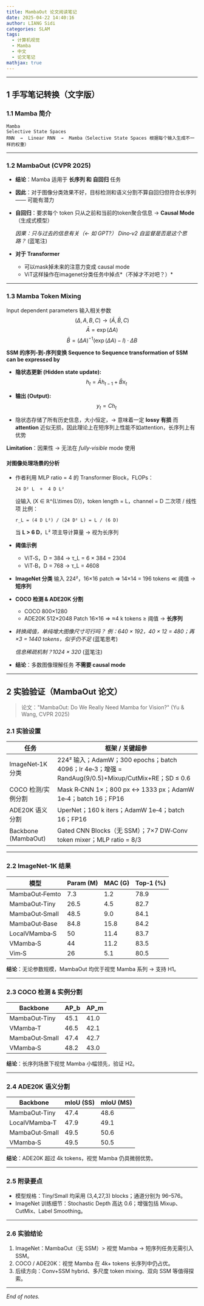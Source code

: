 ```yaml
---
title: MambaOut 论文阅读笔记
date: 2025-04-22 14:40:16
author: LIANG Sidi
categories: SLAM
tags:
  - 计算机视觉
  - Mamba
  - 中文
  - 论文笔记
mathjax: true
---
```

---

## 1 手写笔记转换（文字版）

### 1.1 Mamba 简介
```
Mamba
Selective State Spaces
RNN  →  Linear RNN  →  Mamba（Selective State Spaces 根据每个输入生成不一样的权重）
```
---

### 1.2 MambaOut (CVPR 2025)
- **结论**：Mamba 适用于 **长序列 和 自回归** 任务

- **因此**：对于图像分类效果不好，目标检测和语义分割不算自回归但符合长序列 —— 可能有潜力

- **自回归**：要求每个 token 只从之前和当前的token聚合信息 → **Causal Mode**
  （生成式模型）

  *因果：只与过去的信息有关（← 如 GPT?）
  Dino‑v2 自监督是否是这个思路？* (蓝笔注)

- **对于 Transformer**
  - 可以mask掉未来的注意力变成 causal mode
  - ViT这样操作在imagenet分类任务中掉点*（不掉才不对吧？）*

---

### 1.3 Mamba Token Mixing

Input dependent parameters 输入相关参数
$$ (Δ, A, B, C)  →  (\bar{A}, \bar{B}, C) $$
$$\bar{A} = \exp(\Delta A)$$
$$\bar{B} = (\Delta A)^{-1} (\exp(\Delta A) - I) \cdot \Delta B$$


**SSM 的序列‑到‑序列变换 Sequence to Sequence transformation of SSM can be expressed by**
*   **隐状态更新 (Hidden state update):**
    $$h_t = \bar{A} h_{t-1} + \bar{B} x_t$$

*   **输出 (Output):**
    $$y_t = C h_t$$

- 隐状态存储了所有历史信息，大小恒定，-> 意味着一定 **lossy 有损**
  而 **attention** 近似无损，因此理论上在短序列上性能不如attention，长序列上有优势

**Limitation**：因果性 → 无法在 *fully‑visible* mode 使用

#### 对图像处理场景的分析
- 作者利用 MLP ratio = 4 的 Transformer Block，FLOPs：
  ```
  24 D² L  +  4 D L²
  ```
  设输入 \(X ∈ ℝ^{L\times D}\)，token length = L，channel = D
  二次项 / 线性项 比例：
  ```
  r_L = (4 D L²) / (24 D² L) = L / (6 D)
  ```
  当 **L > 6 D**，L² 项主导计算量 → 视为长序列

- **阈值示例**
  - ViT‑S，D = 384 → τ_L = 6 × 384 = 2304
  - ViT‑B，D = 768 → τ_L = 4608

- **ImageNet 分类**
  输入 224²，16×16 patch ⇒ 14×14 = 196 tokens ≪ 阈值 → **短序列**

- **COCO 检测 & ADE20K 分割**
  - COCO 800×1280
  - ADE20K 512×2048
  Patch 16×16 ⇒ ≈4 k tokens ≥ 阈值 → **长序列**

- *转换阈值，单纯增大图像尺寸可行吗？
  例：640 × 192，40 × 12 = 480；再 ×3 = 1440 tokens，似乎仍不足* (蓝笔思考)

  *信息稀疏机制？1024 × 320* (蓝笔注)

- **结论**：多数图像理解任务 **不需要 causal mode**

---

## 2 实验验证（MambaOut 论文）

> 论文："MambaOut: Do We Really Need Mamba for Vision?" (Yu & Wang, CVPR 2025)

### 2.1 实验设置

| 任务 | 框架 / 关键超参 |
|------|----------------|
| ImageNet‑1K 分类 | 224² 输入；AdamW；300 epochs；batch 4096；lr 4e‑3；增强 = RandAug(9/0.5)+Mixup/CutMix+RE；SD ≤ 0.6 |
| COCO 检测/实例分割 | Mask R‑CNN 1×；800 px ↔ 1333 px；AdamW 1e‑4；batch 16；FP16 |
| ADE20K 语义分割 | UperNet；160 k iters；AdamW 1e‑4；batch 16；FP16 |
| Backbone (MambaOut) | Gated CNN Blocks（无 SSM）；7×7 DW‑Conv token mixer；MLP ratio = 8/3 |

---

### 2.2 ImageNet‑1K 结果

| 模型 | Param (M) | MAC (G) | Top‑1 (%) |
|------|-----------|----------|-----------|
| MambaOut‑Femto | 7.3 | 1.2 | 78.9 |
| MambaOut‑Tiny | 26.5 | 4.5 | 82.7 |
| MambaOut‑Small | 48.5 | 9.0 | 84.1 |
| MambaOut‑Base | 84.8 | 15.8 | 84.2 |
| LocalVMamba‑S | 50 | 11.4 | 83.7 |
| VMamba‑S | 44 | 11.2 | 83.5 |
| Vim‑S | 26 | 5.1 | 80.5 |

**结论**：无论参数规模，MambaOut 均优于视觉 Mamba 系列 → 支持 H1。

---

### 2.3 COCO 检测 & 实例分割

| Backbone | AP_b | AP_m |
|----------|------|------|
| MambaOut‑Tiny | 45.1 | 41.0 |
| VMamba‑T | 46.5 | 42.1 |
| MambaOut‑Small | 47.4 | 42.7 |
| VMamba‑S | 48.2 | 43.0 |

**结论**：长序列场景下视觉 Mamba 小幅领先，验证 H2。

---

### 2.4 ADE20K 语义分割

| Backbone | mIoU (SS) | mIoU (MS) |
|----------|-----------|-----------|
| MambaOut‑Tiny | 47.4 | 48.6 |
| LocalVMamba‑T | 47.9 | 49.1 |
| MambaOut‑Small | 49.5 | 50.6 |
| VMamba‑S | 49.5 | 50.5 |

**结论**：ADE20K 超过 4k tokens，视觉 Mamba 仍具微弱优势。

---

### 2.5 附录要点

- 模型规格：Tiny/Small 均采用 (3,4,27,3) blocks；通道分别为 96–576。
- ImageNet 训练细节：Stochastic Depth 高达 0.6；增强包括 Mixup、CutMix、Label Smoothing。

---

### 2.6 实验结论

1. ImageNet：MambaOut（无 SSM）> 视觉 Mamba → 短序列任务无需引入 SSM。
2. COCO / ADE20K：视觉 Mamba 在 4k+ tokens 长序列中仍占优。
3. 后续方向：Conv+SSM hybrid、多尺度 token mixing、双向 SSM 等值得探索。

---

*End of notes.*
